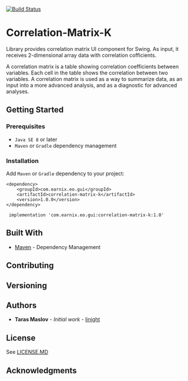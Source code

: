 [![Build Status](https://travis-ci.org/Earnix/correlation-matrix-k.svg?branch=master)](https://travis-ci.org/Earnix/correlation-matrix-k)
# Correlation-Matrix-K

Library provides correlation matrix UI component for Swing. As input, it receives 2-dimensional array data with correlation cofficients.

A correlation matrix is a table showing correlation coefficients between variables. Each cell in the table shows the correlation between two variables. A correlation matrix is used as a way to summarize data, as an input into a more advanced analysis, and as a diagnostic for advanced analyses.

## Getting Started

### Prerequisites
* `Java SE 8` or later
* `Maven` or `Gradle` dependency management

### Installation
Add `Maven` or `Gradle` dependency to your project:
```
<dependency>
	<groupId>com.earnix.eo.gui</groupId>
	<artifactId>correlation-matrix-k</artifactId>
	<version>1.0.0</version>
</dependency>
```
``` implementation 'com.earnix.eo.gui:correlation-matrix-k:1.0'```

## Built With

* [Maven](https://maven.apache.org/) - Dependency Management

## Contributing

## Versioning

## Authors

* **Taras Maslov** - *Initial work* - [linight](https://github.com/linight)

## License

See [LICENSE.MD](/LICENSE.md)

## Acknowledgments

